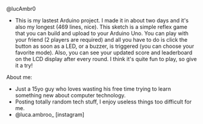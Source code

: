 @lucAmbr0

- This is my lastest Arduino project. I made it in about two days and it's also my longest (469 lines, nice). This sketch is a simple reflex game that you can build and upload to your Arduino Uno. You can play with your friend (2 players are required) and all you have to do is click the button as soon as a LED, or a buzzer, is triggered (you can choose your favorite mode). Also, you can see your updated score and leaderboard on the LCD display after every round. I think it's quite fun to play, so give it a try!


About me:
- Just a 15yo guy who loves wasting his free time trying to learn something new about computer technology.
- Posting totally random tech stuff, I enjoy useless things too difficult for me.
- @luca.ambroo_ [instagram]
